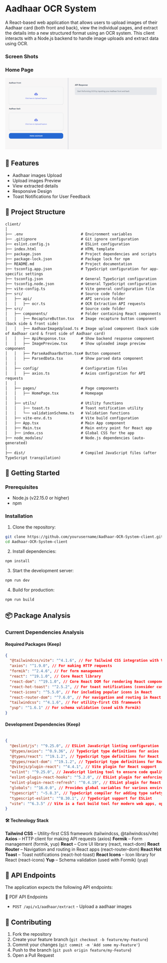 # Aadhaar OCR System

A React-based web application that allows users to upload images of their Aadhaar card (both front and back), view the individual pages, and extract the details into a new structured format using an OCR system. This client interacts with a Node.js backend to handle image uploads and extract data using OCR.

### Screen Shots

### Home Page

![Upload Aadhaar Image](./assets/Screenshot%202025-05-20%20093629.png)

## 🌟 Features

- Aadhaar images Upload
- Upload images Preview
- View extracted details
- Responsive Design
- Toast Notifications for User Feedback

## 📁 Project Structure

```
client/
│
├── .env                          # Environment variables
├── .gitignore                    # Git ignore configuration
├── eslint.config.js              # ESLint configuration
├── index.html                    # HTML template
├── package.json                  # Project dependencies and scripts
├── package-lock.json             # Package lock for npm
├── README.md                     # Project documentation
├── tsconfig.app.json             # TypeScript configuration for app-specific settings
├── tsconfig.json                 # General TypeScript configuration
├── tsconfig.node.json            # General TypeScript configuration
├── vite-config.ts                # Vite general configuration file
├── src/                          # Source code folder
│   ├── api/                      # API service folder
│   │   ├── ocr.ts                # OCR Extraction API requests
├── src/                          # Source code folder
│   ├── components/               # Folder containing React components                
│   │   ├── RecaptureButton.tsx   # Image recapture button component (back side & front side)
│   │   ├── AadhaarImageUpload.ts # Image upload component (back side of Aadhaar card & front side of Aadhaar card)
│   │   ├── ApiResponse.tsx       # Show backend response component
│   │   ├── ImagePreview.tsx      # Show uploaded image preview component
│   │   ├── ParseAadhaarButton.tsx# Button component
│   │   ├── ParsedData.tsx        # Show parsed data component
│   │
│   ├── config/                   # Configuration files
│   │   ├── axios.ts              # Axios configuration for API requests
│   │
│   ├── pages/                    # Page components
│   │   ├── HomePage.tsx          # Homepage
│   │
│   ├── utils/                    # Utility functions
│   │   ├── toast.ts              # Toast notification utility
│   │   └── validationSchema.ts   # Validation functions
│   ├── vite-env.d.ts             # Vite build configuration
│   ├── App.tsx                   # Main App component
│   ├── Main.tsx                  # Main entry point for React app
│   ├── index.css                 # Global CSS for the app
├── node_modules/                 # Node.js dependencies (auto-generated)
│
├── dist/                         # Compiled JavaScript files (after TypeScript transpilation)

```

## 🚀 Getting Started

### Prerequisites

- Node.js (v22.15.0 or higher)
- npm

### Installation

1. Clone the repository:

```bash
git clone https://github.com/yourusername/Aadhaar-OCR-System-client.git
cd Aadhaar-OCR-System-client
```

2. Install dependencies:

```bash
npm install
```

3. Start the development server:

```bash
npm run dev
```

4. Build for production:

```bash
npm run build
```

## 📦 Package Analysis

### Current Dependencies Analysis

#### Required Packages (Keep)

```json
{
  "@tailwindcss/vite": "^4.1.6", // For Tailwind CSS integration with Vite
  "axios": "^1.9.0", // For making HTTP requests
  "formik": "^2.4.6", // For form management
  "react": "^19.1.0", // Core React library
  "react-dom": "^19.1.0", // Core React DOM for rendering React components
  "react-hot-toast": "^2.5.2", // For toast notifications (consider custom implementation)
  "react-icons": "^5.5.0", // For including popular icons in React
  "react-router-dom": "^7.6.0", // For navigation and routing in React apps
  "tailwindcss": "^4.1.6", // For utility-first CSS framework
  "yup": "^1.6.1" // For schema validation (used with Formik)
}

```

#### Development Dependencies (Keep)

```json

{
  "@eslint/js": "^9.25.0", // ESLint JavaScript linting configuration
  "@types/axios": "^0.9.36", // TypeScript type definitions for axios
  "@types/react": "^19.1.2", // TypeScript type definitions for React
  "@types/react-dom": "^19.1.2", // TypeScript type definitions for React DOM
  "@vitejs/plugin-react": "^4.4.1", // Vite plugin for React support
  "eslint": "^9.25.0", // JavaScript linting tool to ensure code quality
  "eslint-plugin-react-hooks": "^5.2.0", // ESLint plugin for enforcing React hooks best practices
  "eslint-plugin-react-refresh": "^0.4.19", // ESLint plugin for React fast refresh support
  "globals": "^16.0.0", // Provides global variables for various environments (e.g., Node.js, browser)
  "typescript": "~5.8.3", // TypeScript compiler for adding type safety to JavaScript code
  "typescript-eslint": "^8.30.1", // TypeScript support for ESLint
  "vite": "^6.3.5" // Vite is a fast build tool for modern web apps, optimizing the development workflow
}

```

#### 🛠️ Technology Stack

**Tailwind CSS** – Utility-first CSS framework (tailwindcss, @tailwindcss/vite)
**Axios** – HTTP client for making API requests (axios)
**Formik** – Form management (formik, yup)
**React** – Core UI library (react, react-dom)
**React Router** – Navigation and routing in React apps (react-router-dom)
**React Hot Toast** – Toast notifications (react-hot-toast)
**React Icons** – Icon library for React (react-icons)
**Yup** – Schema validation (used with Formik) (yup)

## 📄 API Endpoints

The application expects the following API endpoints:

📄 PDF API Endpoints

- `POST /api/v1/aadhaar/extract` - Upload a aadhaar images

## 🤝 Contributing

1. Fork the repository
2. Create your feature branch (`git checkout -b feature/my-Feature`)
3. Commit your changes (`git commit -m 'Add some my-Feature'`)
4. Push to the branch (`git push origin feature/my-Feature`)
5. Open a Pull Request

